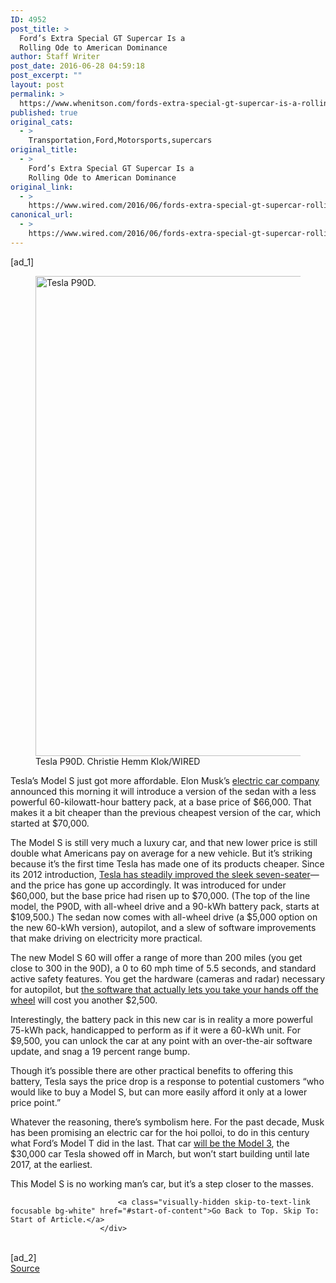 ```yaml
---
ID: 4952
post_title: >
  Ford’s Extra Special GT Supercar Is a
  Rolling Ode to American Dominance
author: Staff Writer
post_date: 2016-06-28 04:59:18
post_excerpt: ""
layout: post
permalink: >
  https://www.whenitson.com/fords-extra-special-gt-supercar-is-a-rolling-ode-to-american-dominance/
published: true
original_cats:
  - >
    Transportation,Ford,Motorsports,supercars
original_title:
  - >
    Ford’s Extra Special GT Supercar Is a
    Rolling Ode to American Dominance
original_link:
  - >
    https://www.wired.com/2016/06/fords-extra-special-gt-supercar-rolling-ode-american-dominance/
canonical_url:
  - >
    https://www.wired.com/2016/06/fords-extra-special-gt-supercar-rolling-ode-american-dominance/
---
```

 [ad_1]
<br><div id=""><figure attachment_1959214="" class="wp-caption landscape alignnone  relative" data-js="fader"><img src="http://www.whenitson.com/wp-content/uploads/2016/06/Fords-Extra-Special-GT-Supercar-Is-a-Rolling-Ode-to-American-Dominance.jpg" alt="Tesla P90D. " width="1024" height="768" class="size-large wp-image-1959214"/><figcaption class="wp-caption-text link-underline">Tesla P90D. <span class="credit link-underline-sm"><span aria-hidden="true" class="ui ui ui-photo inline-block ui-credit relative opacity-6 marg-r-sm marg-l-sm"/>Christie Hemm Klok/WIRED</span></figcaption></figure><p>Tesla’s Model S just got more affordable. Elon Musk’s <a href="http://wired.com/tag/tesla-motors">electric car company</a> announced this morning it will introduce a version of the sedan with a less powerful 60-kilowatt-hour battery pack, at a base price of $66,000. That makes it a bit cheaper than the previous cheapest version of the car, which started at $70,000. </p>
<p>The Model S is still very much a luxury car, and that new lower price is still double what Americans pay on average for a new vehicle. But it’s striking because it’s the first time Tesla has made one of its products cheaper. Since its 2012 introduction, <a href="https://www.wired.com/2016/04/tesla-keeps-making-model-s-better-better-pricier/">Tesla has steadily improved the sleek seven-seater</a>—and the price has gone up accordingly. It was introduced for under $60,000, but the base price had risen up to $70,000. (The top of the line model, the P90D, with all-wheel drive and a 90-kWh battery pack, starts at $109,500.) The sedan now comes with all-wheel drive (a $5,000 option on the new 60-kWh version), autopilot, and a slew of software improvements that make driving on electricity more practical. </p>
<!-- Related video widget - small -->



<p>The new Model S 60 will offer a range of more than 200 miles (you get close to 300 in the 90D), a 0 to 60 mph time of 5.5 seconds, and standard active safety features. You get the hardware (cameras and radar) necessary for autopilot, but <a href="https://www.wired.com/2016/04/tesla-autopilots-hero-moment-just-taste-whats-come/">the software that actually lets you take your hands off the wheel</a> will cost you another $2,500. </p>
<p>Interestingly, the battery pack in this new car is in reality a more powerful 75-kWh pack, handicapped to perform as if it were a 60-kWh unit. For $9,500, you can unlock the car at any point with an over-the-air software update, and snag a 19 percent range bump. </p>
<p>Though it’s possible there are other practical benefits to offering this battery, Tesla says the price drop is a response to potential customers “who would like to buy a Model S, but can more easily afford it only at a lower price point.” </p>
<p>Whatever the reasoning, there’s symbolism here. For the past decade, Musk has been promising an electric car for the hoi polloi, to do in this century what Ford’s Model T did in the last. That car <a href="http://www.wired.com/2016/03/meet-teslas-model-3-long-awaited-car-masses/">will be the Model 3</a>, the $30,000 car Tesla showed off in March, but won’t start building until late 2017, at the earliest. </p>
<p>This Model S is no working man’s car, but it’s a step closer to the masses. </p>
<!-- Related video widget - wide -->



							<a class="visually-hidden skip-to-text-link focusable bg-white" href="#start-of-content">Go Back to Top. Skip To: Start of Article.</a>
						</div>
<br>[ad_2]
<br><a href="https://www.wired.com/2016/06/fords-extra-special-gt-supercar-rolling-ode-american-dominance/">Source </a>